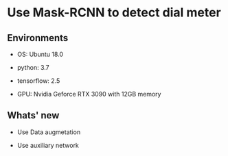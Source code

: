 # Use Mask-RCNN to detect dial meter

## Environments

- OS: Ubuntu 18.0

- python: 3.7

- tensorflow: 2.5

- GPU: Nvidia Geforce RTX 3090 with 12GB memory

## Whats' new

- Use Data augmetation

- Use auxiliary network